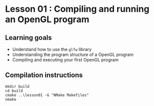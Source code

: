 # Lesson 01 : Compiling and running an OpenGL program

## Learning goals
* Understand how to use the `glfw` library
* Understanding the program structure of a OpenGL program
* Compiling and executing your first OpenGL program

## Compilation instructions
```
mkdir build
cd build
cmake ..\lesson01 -G "NMake Makefiles"
nmake
```